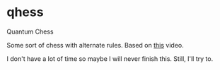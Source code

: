 # qhess
Quantum Chess

Some sort of chess with alternate rules.
Based on [this](https://www.youtube.com/shorts/OR0DI_L5HoU) video.

I don't have a lot of time so maybe I will never finish this.
Still, I'll try to.
